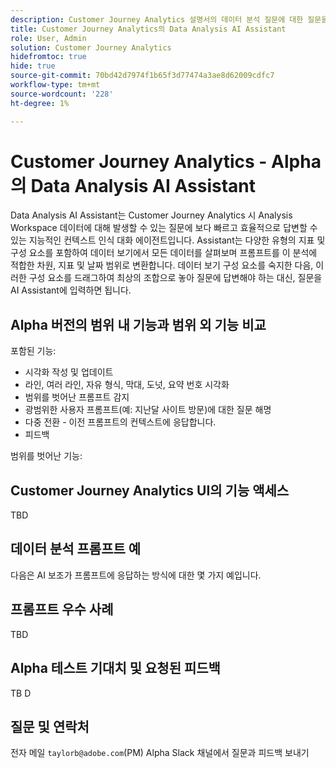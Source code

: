 ```yaml
---
description: Customer Journey Analytics 설명서의 데이터 분석 질문에 대한 질문을 하는 방법
title: Customer Journey Analytics의 Data Analysis AI Assistant
role: User, Admin
solution: Customer Journey Analytics
hidefromtoc: true
hide: true
source-git-commit: 70bd42d7974f1b65f3d77474a3ae8d62009cdfc7
workflow-type: tm+mt
source-wordcount: '228'
ht-degree: 1%

---
```



# Customer Journey Analytics - Alpha의 Data Analysis AI Assistant

Data Analysis AI Assistant는 Customer Journey Analytics 시 Analysis Workspace 데이터에 대해 발생할 수 있는 질문에 보다 빠르고 효율적으로 답변할 수 있는 지능적인 컨텍스트 인식 대화 에이전트입니다. Assistant는 다양한 유형의 지표 및 구성 요소를 포함하여 데이터 보기에서 모든 데이터를 살펴보며 프롬프트를 이 분석에 적합한 차원, 지표 및 날짜 범위로 변환합니다. 데이터 보기 구성 요소를 숙지한 다음, 이러한 구성 요소를 드래그하여 최상의 조합으로 놓아 질문에 답변해야 하는 대신, 질문을 AI Assistant에 입력하면 됩니다.

## Alpha 버전의 범위 내 기능과 범위 외 기능 비교

포함된 기능:

- 시각화 작성 및 업데이트
- 라인, 여러 라인, 자유 형식, 막대, 도넛, 요약 번호 시각화
- 범위를 벗어난 프롬프트 감지
- 광범위한 사용자 프롬프트(예: 지난달 사이트 방문)에 대한 질문 해명
- 다중 전환 - 이전 프롬프트의 컨텍스트에 응답합니다.
- 피드백

범위를 벗어난 기능:



## Customer Journey Analytics UI의 기능 액세스

TBD

## 데이터 분석 프롬프트 예

다음은 AI 보조가 프롬프트에 응답하는 방식에 대한 몇 가지 예입니다.

## 프롬프트 우수 사례

TBD

## Alpha 테스트 기대치 및 요청된 피드백

TB D

## 질문 및 연락처

전자 메일 `taylorb@adobe.com`(PM)
Alpha Slack 채널에서 질문과 피드백 보내기




